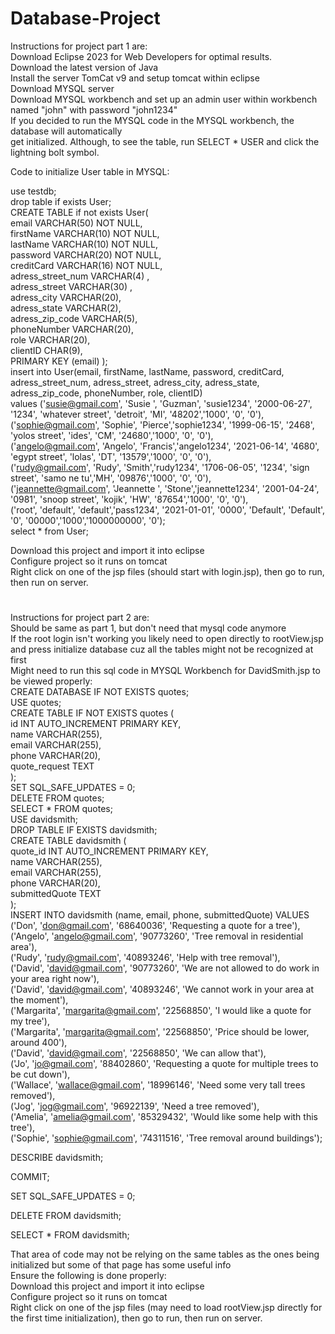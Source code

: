 # Database-Project   
Instructions for project part 1 are:   
Download Eclipse 2023 for Web Developers for optimal results.   
Download the latest version of Java  
Install the server TomCat v9 and setup tomcat within eclipse   
Download MYSQL server    
Download MYSQL workbench and set up an admin user within workbench named "john" with password "john1234"    
If you decided to run the MYSQL code in the MYSQL workbench, the database will automatically    
get initialized. Although, to see the table, run SELECT * USER and click the lightning bolt symbol.   
   
Code to initialize User table in MYSQL:   
   
  use testdb;   
  drop table if exists User;    
  CREATE TABLE if not exists User(    
      email VARCHAR(50) NOT NULL,    
      firstName VARCHAR(10) NOT NULL,    
      lastName VARCHAR(10) NOT NULL,    
      password VARCHAR(20) NOT NULL,     
      creditCard VARCHAR(16) NOT NULL,     
      adress_street_num VARCHAR(4) ,     
      adress_street VARCHAR(30) ,     
      adress_city VARCHAR(20),     
      adress_state VARCHAR(2),    
      adress_zip_code VARCHAR(5),    
      phoneNumber VARCHAR(20),    
	  role VARCHAR(20),    
	  clientID CHAR(9),    
      PRIMARY KEY (email) );     
      insert into User(email, firstName, lastName, password, creditCard, adress_street_num, adress_street, adress_city, adress_state, adress_zip_code, phoneNumber, role, clientID)    
      values ('susie@gmail.com', 'Susie ', 'Guzman', 'susie1234', '2000-06-27', '1234', 'whatever street', 'detroit', 'MI', '48202','1000', '0', '0'),     
              ('sophie@gmail.com', 'Sophie', 'Pierce','sophie1234', '1999-06-15', '2468', 'yolos street', 'ides', 'CM', '24680','1000', '0', '0'),      
              ('angelo@gmail.com', 'Angelo', 'Francis','angelo1234', '2021-06-14', '4680', 'egypt street', 'lolas', 'DT', '13579','1000', '0', '0'),      
              ('rudy@gmail.com', 'Rudy', 'Smith','rudy1234', '1706-06-05', '1234', 'sign street', 'samo ne tu','MH', '09876','1000', '0', '0'),     
              ('jeannette@gmail.com', 'Jeannette ', 'Stone','jeannette1234', '2001-04-24', '0981', 'snoop street', 'kojik', 'HW', '87654','1000', '0', '0'),    
              ('root', 'default', 'default','pass1234', '2021-01-01', '0000', 'Default', 'Default', '0', '00000','1000','1000000000', '0');    
  select * from User;     
      
Download this project and import it into eclipse     
Configure project so it runs on tomcat     
Right click on one of the jsp files (should start with login.jsp), then go to run, then run on server.    
         
#       
      
#     
     
#    
        
Instructions for project part 2 are:     
Should be same as part 1, but don't need that mysql code anymore     
If the root login isn't working you likely need to open directly to rootView.jsp and press initialize database cuz all the tables might not be recognized at first     
Might need to run this sql code in MYSQL Workbench for DavidSmith.jsp to be viewed properly:      
CREATE DATABASE IF NOT EXISTS quotes;     
	USE quotes;     
	CREATE TABLE IF NOT EXISTS quotes (     
	    id INT AUTO_INCREMENT PRIMARY KEY,    
            name VARCHAR(255),    
	    email VARCHAR(255),    
	    phone VARCHAR(20),     
	    quote_request TEXT    
	);    
	SET SQL_SAFE_UPDATES = 0;    
	DELETE FROM quotes;   
	SELECT * FROM quotes;   
	USE davidsmith;   
	DROP TABLE IF EXISTS davidsmith;   
	CREATE TABLE davidsmith (   
	    quote_id INT AUTO_INCREMENT PRIMARY KEY,    
	    name VARCHAR(255),   
	    email VARCHAR(255),    
	    phone VARCHAR(20),    
	    submittedQuote TEXT   
	);   
	INSERT INTO davidsmith (name, email, phone, submittedQuote) VALUES    
	('Don', 'don@gmail.com', '68640036', 'Requesting a quote for a tree'),    
	('Angelo', 'angelo@gmail.com', '90773260', 'Tree removal in residential area'),   
	('Rudy', 'rudy@gmail.com', '40893246', 'Help with tree removal'),    
	('David', 'david@gmail.com', '90773260', 'We are not allowed to do work in your area right now'),    
	('David', 'david@gmail.com', '40893246', 'We cannot work in your area at the moment'),   
	('Margarita', 'margarita@gmail.com', '22568850', 'I would like a quote for my tree'),    
	('Margarita', 'margarita@gmail.com', '22568850', 'Price should be lower, around 400'),    
	('David', 'david@gmail.com', '22568850', 'We can allow that'),   
	('Jo', 'jo@gmail.com', '88402860', 'Requesting a quote for multiple trees to be cut down'),   
	('Wallace', 'wallace@gmail.com', '18996146', 'Need some very tall trees removed'),   
	('Jog', 'jog@gmail.com', '96922139', 'Need a tree removed'),    
	('Amelia', 'amelia@gmail.com', '85329432', 'Would like some help with this tree'),    
	('Sophie', 'sophie@gmail.com', '74311516', 'Tree removal around buildings');   
     
DESCRIBE davidsmith;    
    
COMMIT;   
    
SET SQL_SAFE_UPDATES = 0;   
    
DELETE FROM davidsmith;     
     
SELECT * FROM davidsmith;     
     
That area of code may not be relying on the same tables as the ones being initialized but some of that page has some useful info     
Ensure the following is done properly:    
Download this project and import it into eclipse          
Configure project so it runs on tomcat          
Right click on one of the jsp files (may need to load rootView.jsp directly for the first time initialization), then go to run, then run on server.        
